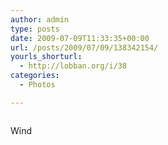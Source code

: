```yaml
---
author: admin
type: posts
date: 2009-07-09T11:33:35+00:00
url: /posts/2009/07/09/138342154/
yourls_shorturl:
  - http://lobban.org/i/38
categories:
  - Photos

---
```

<div class="figure">
  <img src="http://andy.lobban.org/photo/1280/138342154/1/n6SoNyvfPpoy3h8hvMFYKi6F" alt="" />
</div>

Wind